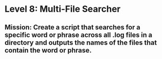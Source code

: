 # Level 8: Multi-File Searcher

## Mission: Create a script that searches for a specific word or phrase across all .log files in a directory and outputs the names of the files that contain the word or phrase.